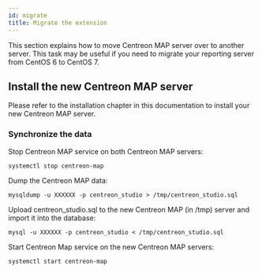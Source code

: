 ```yaml
---
id: migrate
title: Migrate the extension
---
```

This section explains how to move Centreon MAP server over to another server. This task may be useful if you need to migrate your reporting server from CentOS 6 to CentOS 7.

## Install the new Centreon MAP server

Please refer to the installation chapter in this documentation to install your new Centreon MAP server.

### Synchronize the data
Stop Centreon MAP service on both Centreon MAP servers:

``` shell
systemctl stop centreon-map
```

Dump the Centreon MAP data:

``` shell
mysqldump -u XXXXXX -p centreon_studio > /tmp/centreon_studio.sql
```

Upload centreon_studio.sql to the new Centreon MAP (in /tmp) server and import it into the database:

``` shell
mysql -u XXXXXX -p centreon_studio < /tmp/centreon_studio.sql
```

Start Centreon Map service on the new Centreon MAP servers:

``` shell
systemctl start centreon-map
```
